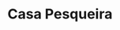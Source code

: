 ---
title: "Casa Pesqueira"
url: /ciudad-autonoma-de-buenos-aires/casa-pesqueira/
shop: Autowerkstatt
---